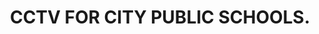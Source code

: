 ---
layout: post
title: "CCTV FOR CITY PUBLIC SCHOOLS. "
image: true
category: headlines
hl-title: "CCTV FOR CITY PUBLIC SCHOOLS. "
hl-desc: "Closed Circuit Televisions (CCTV) cameras are now installed in public schools in the city’s 15 barangays. This will enable the school principal to have direct monitoring of the school including the pupils and teachers including the one shown above. Photo shows Principal AntonetteDugangof the City East Elementary School with the monitor. SEE FULL STORY P. 10"
dated: Octo. 28 - 03, 2018
---